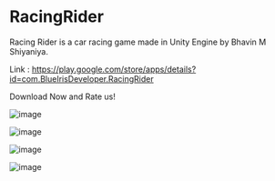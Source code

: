 # RacingRider
Racing Rider is a car racing game made in Unity Engine by Bhavin M Shiyaniya.

Link : https://play.google.com/store/apps/details?id=com.BlueIrisDeveloper.RacingRider

Download Now and Rate us!

![image](https://github.com/BhavinShiyaniya/RacingRider/assets/85452107/049247c5-6f72-4f41-b2fb-fab44c276f0d)

![image](https://github.com/BhavinShiyaniya/RacingRider/assets/85452107/17bf1a13-8b45-4a88-a01a-056a8110b324)

![image](https://github.com/BhavinShiyaniya/RacingRider/assets/85452107/3b22b353-f9a9-452e-ac09-e7e44805c929)

![image](https://github.com/BhavinShiyaniya/RacingRider/assets/85452107/edf4f6d4-06e3-4c4b-b7e0-6f76154ad4f5)
